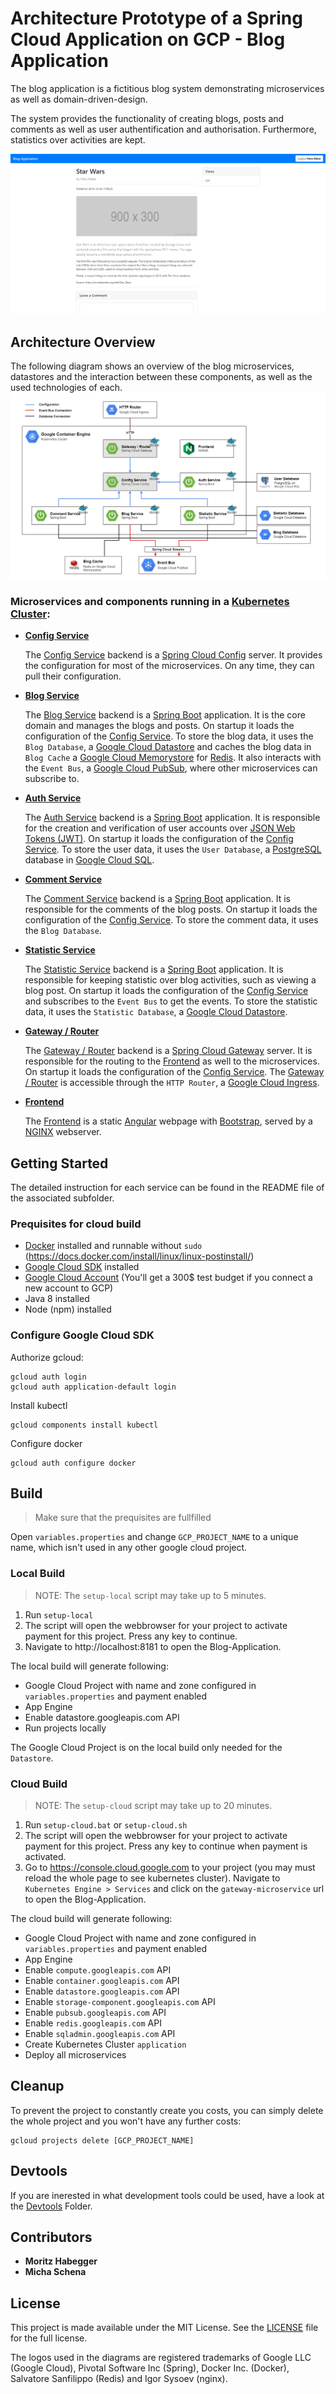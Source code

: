 # Architecture Prototype of a Spring Cloud Application on GCP - Blog Application

The blog application is a fictitious blog system demonstrating microservices as well as domain-driven-design. 

The system provides the functionality of creating blogs, posts and comments as well as user authentification and authorisation.
Furthermore, statistics over activities are kept.

![Blog Post Overview](./_resources/blog.png)

## Architecture Overview
The following diagram shows an overview of the blog microservices, datastores and the interaction between these components, as well as the used technologies of each.
![Architecture Overview](./_resources/deployment_all.png)

### Microservices and components running in a [Kubernetes Cluster](https://cloud.google.com/kubernetes-engine/):

* **[Config Service](configmicroservice)**

    The [Config Service](./configmicroservice) backend is a [Spring Cloud Config](https://spring.io/projects/spring-cloud-config) server. It provides the configuration for most of the microservices. 
    On any time, they can pull their configuration.

* **[Blog Service](blogmicroservice)**

    The [Blog Service](./blogmicroservice) backend is a [Spring Boot](https://spring.io/projects/spring-boot) application. It is the core domain and manages the blogs and posts.
    On startup it loads the configuration of the [Config Service](./configmicroservice).
    To store the blog data, it uses the `Blog Database`, a [Google Cloud Datastore](https://cloud.google.com/datastore/) and caches the blog data in `Blog Cache` a [Google Cloud Memorystore](https://cloud.google.com/memorystore/) for [Redis](https://redis.io/). 
    It also interacts with the `Event Bus`, a [Google Cloud PubSub](https://cloud.google.com/pubsub/), where other microservices can subscribe to.

* **[Auth Service](authmicroservice)**

    The [Auth Service](./authmicroservice) backend is a [Spring Boot](https://spring.io/projects/spring-boot) application. It is responsible for the creation and verification of user accounts over [JSON Web Tokens (JWT)](https://jwt.io/).
    On startup it loads the configuration of the [Config Service](./configmicroservice).
    To store the user data, it uses the `User Database`, a [PostgreSQL](https://www.postgresql.org/) database in [Google Cloud SQL](https://cloud.google.com/sql/).

* **[Comment Service](commentmicroservice)**

    The [Comment Service](./commentmicroservice) backend is a [Spring Boot](https://spring.io/projects/spring-boot) application. It is responsible for the comments of the blog posts.
    On startup it loads the configuration of the [Config Service](./configmicroservice).
    To store the comment data, it uses the `Blog Database`.

* **[Statistic Service](statisticmicroservice)**

    The [Statistic Service](./statisticmicroservice) backend is a [Spring Boot](https://spring.io/projects/spring-boot) application. It is responsible for keeping statistic over blog activities, such as viewing a blog post.
    On startup it loads the configuration of the [Config Service](./configmicroservice) and subscribes to the `Event Bus` to get the events.
    To store the statistic data, it uses the `Statistic Database`, a [Google Cloud Datastore](https://cloud.google.com/datastore/).

* **[Gateway / Router](gatewaymicroservice)**

    The [Gateway / Router](./gatewaymicroservice) backend is a [Spring Cloud Gateway](http://spring.io/projects/spring-cloud-gateway) server. It is responsible for the routing to the [Frontend](./frontend) as well to the microservices.
    On startup it loads the configuration of the [Config Service](./configmicroservice).
    The [Gateway / Router](./gatewaymicroservice) is accessible through the `HTTP Router`, a [Google Cloud Ingress](https://cloud.google.com/kubernetes-engine/docs/concepts/ingress).

* **[Frontend](frontend)**

    The [Frontend](./frontend) is a static [Angular](https://angular.io/) webpage with [Bootstrap](https://getbootstrap.com/), served by a [NGINX](https://www.nginx.com/) webserver.

## Getting Started

The detailed instruction for each service can be found in the README file of the associated subfolder.

### Prequisites for cloud build
* [Docker](https://www.docker.com/) installed and runnable without `sudo` (https://docs.docker.com/install/linux/linux-postinstall/)
* [Google Cloud SDK](https://cloud.google.com/sdk/) installed
* [Google Cloud Account](https://cloud.google.com/) (You'll get a 300$ test budget if you connect a new account to GCP)
* Java 8 installed
* Node (npm) installed

### Configure Google Cloud SDK

Authorize gcloud:
```
gcloud auth login
gcloud auth application-default login
```
Install kubectl
```
gcloud components install kubectl
```
Configure docker
```
gcloud auth configure docker
```

## Build

> Make sure that the prequisites are fullfilled

Open `variables.properties` and change `GCP_PROJECT_NAME` to a unique name, which isn't used in any other google cloud project.


### Local Build

> NOTE: The `setup-local` script may take up to 5 minutes.

1. Run `setup-local`
2. The script will open the webbrowser for your project to activate payment for this project. Press any key to continue.
3. Navigate to http://localhost:8181 to open the Blog-Application.

The local build will generate following:
* Google Cloud Project with name and zone configured in `variables.properties` and payment enabled
* App Engine
* Enable datastore.googleapis.com API
* Run projects locally

The Google Cloud Project is on the local build only needed for the `Datastore`.

### Cloud Build

> NOTE: The `setup-cloud` script may take up to 20 minutes.

1. Run `setup-cloud.bat` or `setup-cloud.sh`
2. The script will open the webbrowser for your project to activate payment for this project. Press any key to continue when payment is activated.
3. Go to https://console.cloud.google.com to your project (you may must reload the whole page to see kubernetes cluster). 
	Navigate to `Kubernetes Engine > Services` and click on the `gateway-microservice` url to open the Blog-Application.

The cloud build will generate following:
* Google Cloud Project with name and zone configured in `variables.properties` and payment enabled
* App Engine
* Enable `compute.googleapis.com` API
* Enable `container.googleapis.com` API
* Enable `datastore.googleapis.com` API
* Enable `storage-component.googleapis.com` API
* Enable `pubsub.googleapis.com` API
* Enable `redis.googleapis.com` API
* Enable `sqladmin.googleapis.com` API
* Create Kubernetes Cluster `application`
* Deploy all microservices

## Cleanup

To prevent the project to constantly create you costs, you can simply delete the whole project and you won't have any further costs:
```
gcloud projects delete [GCP_PROJECT_NAME]
```

## Devtools

If you are inerested in what development tools could be used, have a look at the [Devtools](_devtools) Folder.

## Contributors

* **Moritz Habegger**
* **Micha Schena**

## License

This project is made available under the MIT License. See the [LICENSE](LICENSE) file for the full license.

The logos used in the diagrams are registered trademarks of Google LLC (Google Cloud), 
Pivotal Software Inc (Spring), Docker Inc. (Docker), Salvatore Sanfilippo (Redis)
and Igor Sysoev (nginx).
